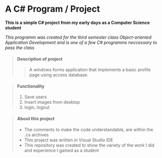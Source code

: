 # A C# Program / Project

**This is a simple C# project from my early days as a Computer Science student**

_This programm was created for the third semester class Object-oriented Application Development 
and is one of a few C# programms neccessary to pass the class_


> #### Description of project
>
>>A windows forms application that implements a basic profile page using access database.

> #### Functionality
>
> 1. Save users
> 2. Insert images from desktop
> 3. login, logout

> #### About this project
>
> - The comments to make the code understandable, are within the .cs archives
> - This project was written in Visual Studio IDE
> - This repository was created to show the variety of the work I did and experience I gained as a student
>

